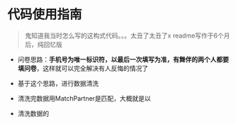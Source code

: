 # 代码使用指南
> 鬼知道我当时怎么写的这构式代码。。。太丑了太丑了x
> readme写作于6个月后，纯回忆版

- 问卷思路：**手机号为唯一标识符，以最后一次填写为准，有舞伴的两个人都要填问卷**，这样就可以完全解决有人反悔的情况了
- 基于这个思路，进行数据清洗

- 清洗完数据用MatchPartner是匹配，大概就是以
- 清洗数据的